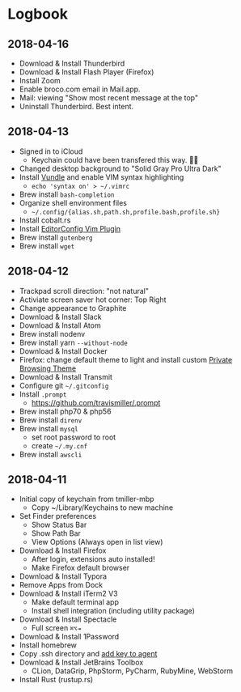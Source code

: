 # Logbook

## 2018-04-16

- Download & Install Thunderbird
- Download & Install Flash Player (Firefox)
- Install Zoom
- Enable broco.com email in Mail.app.
- Mail: viewing "Show most recent message at the top"
- Uninstall Thunderbird. Best intent.

## 2018-04-13

- Signed in to iCloud
  - Keychain could have been transfered this way. 🤷‍♂️
- Changed desktop background to "Solid Gray Pro Ultra Dark"
- Install [Vundle](https://github.com/VundleVim/Vundle.vim) and enable VIM syntax highlighting
  - `echo 'syntax on' > ~/.vimrc`
- Brew install `bash-completion`
- Organize shell environment files
  - `~/.config/{alias.sh,path.sh,profile.bash,profile.sh}`
- Install cobalt.rs
- Install [EditorConfig Vim Plugin](https://github.com/editorconfig/editorconfig-vim)
- Brew install `gutenberg`
- Brew install `wget`

## 2018-04-12

- Trackpad scroll direction: "not natural"
- Activiate screen saver hot corner: Top Right
- Change appearance to Graphite
- Download & Install Slack
- Download & Install Atom
- Brew install nodenv
- Brew install yarn `--without-node`
- Download & Install Docker
- Firefox: change default theme to light and install custom [Private Browsing Theme](https://github.com/travismiller/firefox-private-browsing-theme/releases/tag/v2.0.0)
- Download & Install Transmit
- Configure git `~/.gitconfig`
- Install `.prompt` 
  - https://github.com/travismiller/.prompt
- Brew install php70 & php56
- Brew install `direnv`
- Brew install `mysql`
  - set root password to root
  - create `~/.my.cnf`
- Brew install `awscli`

## 2018-04-11

- Initial copy of keychain from tmiller-mbp
  - Copy ~/Library/Keychains to new machine
- Set Finder preferences
  - Show Status Bar
  - Show Path Bar
  - View Options (Always open in list view)
- Download & Install Firefox
  - After login, extensions auto installed!
  - Make Firefox default browser
- Download & Install Typora
- Remove Apps from Dock
- Download & Install iTerm2 V3
  - Make default terminal app
  - Install shell integration (including utility package)
- Download & Install Spectacle
  - Full screen `⌘⌥⇥`
- Download & Install 1Password
- Install homebrew
- Copy .ssh directory and [add key to agent](https://help.github.com/articles/generating-a-new-ssh-key-and-adding-it-to-the-ssh-agent/)
- Download & Install JetBrains Toolbox
  - CLion, DataGrip, PhpStorm, PyCharm, RubyMine, WebStorm
- Install Rust (rustup.rs)
